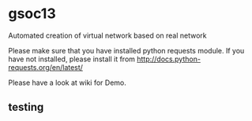 gsoc13
======

Automated creation of virtual network based on real network

Please make sure that you have installed python requests module. 
If you have not installed, please install it from http://docs.python-requests.org/en/latest/

Please have a look at wiki for Demo.

## testing
